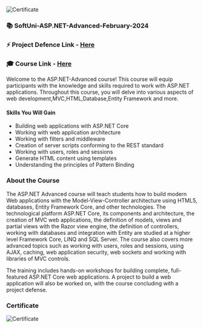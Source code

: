 <img src="https://imgur.com/Ar3Fgy7.png" alt="Certificate"/>
  
### 📚 SoftUni-ASP.NET-Advanced-February-2024

### ⚡ Project Defence Link - [Here](https://github.com/gogata05/SkyDiving-ASP.NET-Project-001)

### 🎓 Course Link - [Here](https://softuni.bg/trainings/4369/asp-net-advanced-february-2024)

Welcome to the ASP.NET-Advanced course! This course will equip participants with the knowledge and skills required to work with ASP.NET applications. Throughout this course, you will delve into various aspects of web development,MVC,HTML,Database,Entity Framework and more.

#### Skills You Will Gain
- Building web applications with ASP.NET Core
- Working with web application architecture
- Working with filters and middleware
- Creation of server scripts conforming to the REST standard
- Working with users, roles and sessions
- Generate HTML content using templates
- Understanding the principles of Pattern Binding

### About the Course

The ASP.NET Advanced course will teach students how to build modern Web applications with the Model-View-Controller architecture using HTML5, databases, Entity Framework Core, and other technologies. The technological platform ASP.NET Core, its components and architecture, the creation of MVC web applications, the definition of models, views and partial views with the Razor view engine, the definition of controllers, working with databases and integration with Entity are studied at a higher level Framework Core, LINQ and SQL Server. The course also covers more advanced topics such as working with users, roles and sessions, using AJAX, caching, web application security, web sockets and working with libraries of MVC controls.

The training includes hands-on workshops for building complete, full-featured ASP.NET Core web applications. A project to build a web application will also be worked on, with the course concluding with a project defense.

### Certificate

![Certificate](https://imgur.com/Ar3Fgy7.png)


 
 
